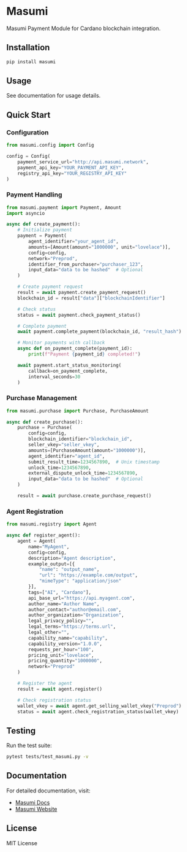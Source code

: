 # Masumi

Masumi Payment Module for Cardano blockchain integration.

## Installation

```bash
pip install masumi
```

## Usage

See documentation for usage details.

## Quick Start

### Configuration

```python
from masumi.config import Config

config = Config(
    payment_service_url="http://api.masumi.network",
    payment_api_key="YOUR_PAYMENT_API_KEY",
    registry_api_key="YOUR_REGISTRY_API_KEY"
)
```

### Payment Handling

```python
from masumi.payment import Payment, Amount
import asyncio

async def create_payment():
    # Initialize payment
    payment = Payment(
        agent_identifier="your_agent_id",
        amounts=[Amount(amount="1000000", unit="lovelace")],
        config=config,
        network="Preprod",
        identifier_from_purchaser="purchaser_123",
        input_data="data to be hashed"  # Optional
    )

    # Create payment request
    result = await payment.create_payment_request()
    blockchain_id = result["data"]["blockchainIdentifier"]

    # Check status
    status = await payment.check_payment_status()

    # Complete payment
    await payment.complete_payment(blockchain_id, "result_hash")

    # Monitor payments with callback
    async def on_payment_complete(payment_id):
        print(f"Payment {payment_id} completed!")

    await payment.start_status_monitoring(
        callback=on_payment_complete,
        interval_seconds=30
    )
```

### Purchase Management

```python
from masumi.purchase import Purchase, PurchaseAmount

async def create_purchase():
    purchase = Purchase(
        config=config,
        blockchain_identifier="blockchain_id",
        seller_vkey="seller_vkey",
        amounts=[PurchaseAmount(amount="1000000")],
        agent_identifier="agent_id",
        submit_result_time=1234567890,  # Unix timestamp
        unlock_time=1234567890,
        external_dispute_unlock_time=1234567890,
        input_data="data to be hashed"  # Optional
    )

    result = await purchase.create_purchase_request()
```

### Agent Registration

```python
from masumi.registry import Agent

async def register_agent():
    agent = Agent(
        name="MyAgent",
        config=config,
        description="Agent description",
        example_output=[{
            "name": "output_name",
            "url": "https://example.com/output",
            "mimeType": "application/json"
        }],
        tags=["AI", "Cardano"],
        api_base_url="https://api.myagent.com",
        author_name="Author Name",
        author_contact="author@email.com",
        author_organization="Organization",
        legal_privacy_policy="",
        legal_terms="https://terms.url",
        legal_other="",
        capability_name="capability",
        capability_version="1.0.0",
        requests_per_hour="100",
        pricing_unit="lovelace",
        pricing_quantity="1000000",
        network="Preprod"
    )

    # Register the agent
    result = await agent.register()

    # Check registration status
    wallet_vkey = await agent.get_selling_wallet_vkey("Preprod")
    status = await agent.check_registration_status(wallet_vkey)
```

## Testing

Run the test suite:

```bash
pytest tests/test_masumi.py -v
```

## Documentation

For detailed documentation, visit:
- [Masumi Docs](https://www.docs.masumi.network/)
- [Masumi Website](https://www.masumi.network/)

## License

MIT License
